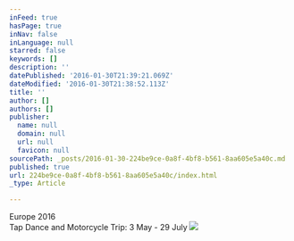 ```yaml
---
inFeed: true
hasPage: true
inNav: false
inLanguage: null
starred: false
keywords: []
description: ''
datePublished: '2016-01-30T21:39:21.069Z'
dateModified: '2016-01-30T21:38:52.113Z'
title: ''
author: []
authors: []
publisher:
  name: null
  domain: null
  url: null
  favicon: null
sourcePath: _posts/2016-01-30-224be9ce-0a8f-4bf8-b561-8aa605e5a40c.md
published: true
url: 224be9ce-0a8f-4bf8-b561-8aa605e5a40c/index.html
_type: Article

---
```

Europe 2016  
Tap Dance and Motorcycle Trip:  3 May - 29 July
![](https://the-grid-user-content.s3-us-west-2.amazonaws.com/d9fcb856-db73-440a-ad3c-0c426510937b.png)